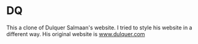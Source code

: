 # DQ
This a clone of Dulquer Salmaan's website. 
I tried to style his website in a different way.
His original website is www.dulquer.com
